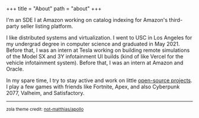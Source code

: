 +++
title = "About"
path = "about"
+++

I'm an SDE I at Amazon working on catalog indexing for Amazon's third-party
seller listing platform.

I like distributed systems and virtualization. I went to USC in Los Angeles for
my undergrad degree in computer science and graduated in May 2021. Before that,
I was an intern at Tesla working on building remote simulations of the Model SX
and 3Y infotainment UI builds (kind of like Vercel for the vehicle infotainment
system). Before that, I was an intern at Amazon and Oracle.

In my spare time, I try to stay active and work on little 
[open-source projects](https://github.com/camerondurham).
I play a few games with friends like Fortnite, Apex, and also Cyberpunk 2077,
Valheim, and Satisfactory.

----

<sup>
zola theme credit:
<a href="https://github.com/not-matthias/apollo">not-matthias/apollo</a>
</sup>
